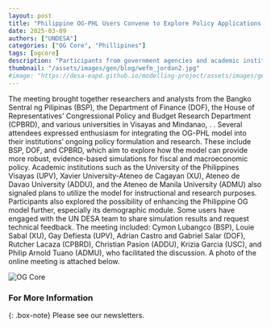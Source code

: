 ```yaml
---
layout: post
title: "Philippine OG-PHL Users Convene to Explore Policy Applications and Model Enhancements"
date: 2025-03-09
authors: ["UNDESA"]
categories: ["OG Core", "Phillipines"]
tags: [ogcore]
description: "Participants from government agencies and academic institutions across the Philippines gathered online on March 8, 2025, to discuss recent developments on the Open Government Philippines (OG-PHL) model and its expanding use in policy work, research, and academic applications."
thumbnail: "/assets/images/gen/blog/wefm_jordan2.jpg"
#image: "https://desa-eapd.github.io/modelling-project/assets/images/gen/blog/og-phillipines-thumbnail.png"
---
```

The meeting brought together researchers and analysts from the Bangko Sentral ng Pilipinas (BSP),
the Department of Finance (DOF), the House of Representatives' Congressional Policy and
Budget Research Department (CPBRD), and various universities in Visayas and Mindanao, . .
Several attendees expressed enthusiasm for integrating the OG-PHL model into their institutions’
ongoing policy formulation and research. These include BSP, DOF, and CPBRD, which aim to
explore how the model can provide more robust, evidence-based simulations for fiscal and
macroeconomic policy. Academic institutions such as the University of the Philippines Visayas
(UPV), Xavier University-Ateneo de Cagayan (XU), Ateneo de Davao University (ADDU), and
the Ateneo de Manila University (ADMU) also signaled plans to utilize the model for
instructional and research purposes.
Participants also explored the possibility of enhancing the Philippine OG model further,
especially its demographic module. Some users have engaged with the UN DESA team to share
simulation results and request technical feedback.
The meeting included: Cymon Lubangco (BSP), Louie Sabal (XU), Gay Defiesta (UPV),
Adrian Castro and Gabriel Salar (DOF), Rutcher Lacaza (CPBRD), Christian Pasion
(ADDU), Krizia Garcia (USC), and Philip Arnold Tuano (ADMU), who facilitated the
discussion.
A photo of the online meeting is attached below.

![OG Core](https://desa-eapd.github.io/modelling-project/assets/images/gen/blog/og-phillipines.png)  

### For More Information

{: .box-note}
Please see our newsletters.
